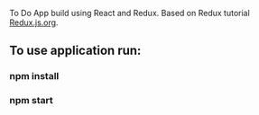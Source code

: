 To Do App build using React and Redux. Based on Redux tutorial [Redux.js.org](https://redux.js.org/basics/basic-tutorial).

## To use application run:

### npm install
### npm start
